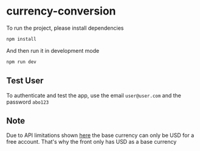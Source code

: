 # currency-conversion

To run the project, please install dependencies

```sh
npm install
```

And then run it in development mode

```sh
npm run dev
```

## Test User

To authenticate and test the app, use the email `user@user.com` and the password `abo123`

## Note

Due to API limitations shown [here](https://docs.openexchangerates.org/docs/set-base-currency) the base currency can only be USD for a free account. That's why the front only has USD as a base currency
